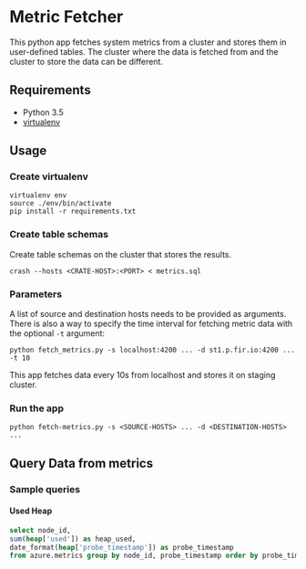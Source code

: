 # Metric Fetcher

This python app fetches system metrics from a cluster and stores them in
user-defined tables. The cluster where the data is fetched from and the cluster
to store the data can be different.

## Requirements

* Python 3.5
* [virtualenv](https://virtualenv.readthedocs.org/en/latest/)

## Usage

### Create virtualenv

```
virtualenv env
source ./env/bin/activate
pip install -r requirements.txt
```

### Create table schemas

Create table schemas on the cluster that stores the results.

```
crash --hosts <CRATE-HOST>:<PORT> < metrics.sql
```

### Parameters

A list of source and destination hosts needs to be provided as arguments.
There is also a way to specify the time interval for fetching metric data
with the optional `-t` argument:

```
python fetch_metrics.py -s localhost:4200 ... -d st1.p.fir.io:4200 ... -t 10
```

This app fetches data every 10s from localhost and stores it on staging cluster.

### Run the app

```
python fetch-metrics.py -s <SOURCE-HOSTS> ... -d <DESTINATION-HOSTS> ...
```

## Query Data from metrics

### Sample queries

#### Used Heap
```sql
select node_id,
sum(heap['used']) as heap_used,
date_format(heap['probe_timestamp']) as probe_timestamp
from azure.metrics group by node_id, probe_timestamp order by probe_timestamp desc limit 32;
```